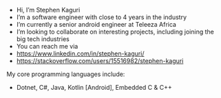 - Hi, I’m Stephen Kaguri
- I’m a software engineer with close to 4 years in the industry
- I’m currently a senior android engineer at Teleeza Africa
- I’m looking to collaborate on interesting projects, including joining the big tech industries
- You can reach me via
- https://www.linkedin.com/in/stephen-kaguri/
- https://stackoverflow.com/users/15516982/stephen-kaguri

My core programming languages include:
- Dotnet, C#, Java, Kotlin [Android], Embedded C & C++

<!---
stevohstine/stevohstine is a ✨ special ✨ repository because its `README.md` (this file) appears on your GitHub profile.
You can click the Preview link to take a look at your changes.
--->
